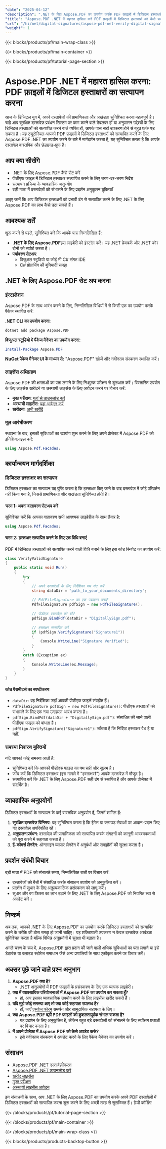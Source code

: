 ```yaml
---
"date": "2025-04-12"
"description": ".NET के लिए Aspose.PDF का उपयोग करके PDF फ़ाइलों में डिजिटल हस्ताक्षरों को सत्यापित करना सीखें। हमारे चरण-दर-चरण मार्गदर्शिका के साथ दस्तावेज़ की अखंडता और प्रामाणिकता सुनिश्चित करें।"
"title": "Aspose.PDF .NET में महारत हासिल करें PDF फ़ाइलों में डिजिटल हस्ताक्षरों को कैसे सत्यापित करें"
"url": "/hi/net/digital-signatures/aspose-pdf-net-verify-digital-signature/"
"weight": 1
---
```


{{< blocks/products/pf/main-wrap-class >}}

{{< blocks/products/pf/main-container >}}

{{< blocks/products/pf/tutorial-page-section >}}


# Aspose.PDF .NET में महारत हासिल करना: PDF फ़ाइलों में डिजिटल हस्ताक्षरों का सत्यापन करना

आज के डिजिटल युग में, अपने दस्तावेज़ों की प्रामाणिकता और अखंडता सुनिश्चित करना महत्वपूर्ण है। चाहे आप सुरक्षित दस्तावेज़ प्रबंधन सिस्टम पर काम करने वाले डेवलपर हों या अनुपालन उद्देश्यों के लिए डिजिटल हस्ताक्षरों को सत्यापित करने वाले व्यक्ति हों, आपके पास सही उपकरण होने से बहुत फ़र्क पड़ सकता है। यह ट्यूटोरियल आपको PDF फ़ाइलों में डिजिटल हस्ताक्षरों को सत्यापित करने के लिए Aspose.PDF .NET का उपयोग करने के बारे में मार्गदर्शन करता है, यह सुनिश्चित करता है कि आपके दस्तावेज़ वास्तविक और छेड़छाड़-प्रूफ हैं।

## आप क्या सीखेंगे
- .NET के लिए Aspose.PDF कैसे सेट करें
- पीडीएफ फाइल में डिजिटल हस्ताक्षर सत्यापित करने के लिए चरण-दर-चरण निर्देश
- सत्यापन प्रक्रिया के व्यावहारिक अनुप्रयोग
- बड़ी मात्रा में दस्तावेज़ों को संभालने के लिए प्रदर्शन अनुकूलन युक्तियाँ

आइए जानें कि आप डिजिटल हस्ताक्षरों को प्रभावी ढंग से सत्यापित करने के लिए .NET के लिए Aspose.PDF का लाभ कैसे उठा सकते हैं।

## आवश्यक शर्तें
शुरू करने से पहले, सुनिश्चित करें कि आपके पास निम्नलिखित हैं:
- **.NET के लिए Aspose.PDF**इस लाइब्रेरी को इंस्टॉल करें। यह .NET फ्रेमवर्क और .NET कोर दोनों को सपोर्ट करता है।
- **पर्यावरण सेटअप**:
  - विजुअल स्टूडियो या कोई भी C# संगत IDE
  - C# प्रोग्रामिंग की बुनियादी समझ

## .NET के लिए Aspose.PDF सेट अप करना
### इंस्टालेशन
Aspose.PDF के साथ आरंभ करने के लिए, निम्नलिखित विधियों में से किसी एक का उपयोग करके पैकेज स्थापित करें:

**.NET CLI का उपयोग करना:**
```bash
dotnet add package Aspose.PDF
```

**विजुअल स्टूडियो में पैकेज मैनेजर का उपयोग करना:**
```powershell
Install-Package Aspose.PDF
```

**NuGet पैकेज मैनेजर UI के माध्यम से:**
"Aspose.PDF" खोजें और नवीनतम संस्करण स्थापित करें।

### लाइसेंस अधिग्रहण
Aspose.PDF की क्षमताओं का पता लगाने के लिए निःशुल्क परीक्षण से शुरुआत करें। विस्तारित उपयोग के लिए लाइसेंस खरीदने या अस्थायी लाइसेंस के लिए आवेदन करने पर विचार करें:
- **मुफ्त परीक्षण**: [यहां से डाउनलोड करें](https://releases.aspose.com/pdf/net/)
- **अस्थायी लाइसेंस**: [यहां आवेदन करें](https://purchase.aspose.com/temporary-license/)
- **खरीदना**: [अभी खरीदें](https://purchase.aspose.com/buy)

### मूल आरंभीकरण
स्थापना के बाद, इसकी सुविधाओं का उपयोग शुरू करने के लिए अपने प्रोजेक्ट में Aspose.PDF को इनिशियलाइज़ करें:
```csharp
using Aspose.Pdf.Facades;
```

## कार्यान्वयन मार्गदर्शिका
### डिजिटल हस्ताक्षर का सत्यापन
डिजिटल हस्ताक्षर का सत्यापन यह पुष्टि करता है कि हस्ताक्षर किए जाने के बाद दस्तावेज़ में कोई परिवर्तन नहीं किया गया है, जिससे प्रामाणिकता और अखंडता सुनिश्चित होती है।

#### चरण 1: अपना वातावरण सेटअप करें
सुनिश्चित करें कि आपका वातावरण सभी आवश्यक लाइब्रेरीज़ के साथ तैयार है:
```csharp
using Aspose.Pdf.Facades;
```

#### चरण 2: हस्ताक्षर सत्यापित करने के लिए एक विधि बनाएं
PDF में डिजिटल हस्ताक्षरों को सत्यापित करने वाली विधि बनाने के लिए इस कोड स्निपेट का उपयोग करें:
```csharp
class VerifyValidSignature
{
    public static void Run()
    {
        try
        {
            // अपने दस्तावेज़ों के लिए निर्देशिका पथ सेट करें
            string dataDir = "path_to_your_documents_directory";
            
            // PdfFileSignature का एक उदाहरण बनाएँ
            PdfFileSignature pdfSign = new PdfFileSignature();
            
            // पीडीएफ दस्तावेज़ को बाँधें
            pdfSign.BindPdf(dataDir + "DigitallySign.pdf");
            
            // हस्ताक्षर सत्यापित करें
            if (pdfSign.VerifySignature("Signature1"))
            {
                Console.WriteLine("Signature Verified");
            }
        }
        catch (Exception ex)
        {
            Console.WriteLine(ex.Message);
        }
    }       
}
```

#### कोड पैरामीटर्स का स्पष्टीकरण
- `dataDir`: वह निर्देशिका जहाँ आपकी पीडीएफ फाइलें संग्रहीत हैं।
- `PdfFileSignature pdfSign = new PdfFileSignature()`: पीडीएफ हस्ताक्षरों को संभालने के लिए एक नया उदाहरण आरंभ करता है।
- `pdfSign.BindPdf(dataDir + "DigitallySign.pdf")`: संसाधित की जाने वाली पीडीएफ फाइल को बांधता है।
- `pdfSign.VerifySignature("Signature1")`: जाँचता है कि निर्दिष्ट हस्ताक्षर वैध है या नहीं.

### समस्या निवारण युक्तियों
यदि आपको कोई समस्या आती है:
- सुनिश्चित करें कि आपकी पीडीएफ फाइल का पथ सही और सुलभ है।
- जाँच करें कि डिजिटल हस्ताक्षर (इस मामले में "हस्ताक्षर1") आपके दस्तावेज़ में मौजूद है।
- सत्यापित करें कि .NET के लिए Aspose.PDF सही ढंग से स्थापित है और आपके प्रोजेक्ट में संदर्भित है।

## व्यावहारिक अनुप्रयोगों
डिजिटल हस्ताक्षरों के सत्यापन के कई वास्तविक अनुप्रयोग हैं, जिनमें शामिल हैं:
1. **सुरक्षित दस्तावेज़ विनिमय**: यह सुनिश्चित करता है कि ईमेल या क्लाउड सेवाओं पर आदान-प्रदान किए गए दस्तावेज़ अपरिवर्तित रहें।
2. **अनुपालन प्रबंधन**: दस्तावेज़ की प्रामाणिकता को सत्यापित करके संगठनों को कानूनी आवश्यकताओं को पूरा करने में सहायता करता है।
3. **ई-कॉमर्स लेनदेन**: ऑनलाइन व्यापार लेनदेन में अनुबंधों और समझौतों की सुरक्षा करता है।

## प्रदर्शन संबंधी विचार
बड़ी मात्रा में PDF को संभालते समय, निम्नलिखित बातों पर विचार करें:
- दस्तावेजों को बैचों में संसाधित करके संसाधन उपयोग को अनुकूलित करें।
- प्रदर्शन में सुधार के लिए अतुल्यकालिक प्रसंस्करण को लागू करें।
- सुधार और बग फिक्स का लाभ उठाने के लिए .NET के लिए Aspose.PDF को नियमित रूप से अपडेट करें।

## निष्कर्ष
अब तक, आपको .NET के लिए Aspose.PDF का उपयोग करके डिजिटल हस्ताक्षरों को सत्यापित करने के तरीके की ठोस समझ हो जानी चाहिए। यह शक्तिशाली उपकरण न केवल दस्तावेज़ अखंडता सुनिश्चित करता है बल्कि विभिन्न अनुप्रयोगों में सुरक्षा भी बढ़ाता है। 

अगले चरण के रूप में, Aspose.PDF द्वारा प्रदान की जाने वाली अधिक सुविधाओं का पता लगाने या इसे डेटाबेस या क्लाउड स्टोरेज समाधान जैसे अन्य प्रणालियों के साथ एकीकृत करने पर विचार करें।

## अक्सर पूछे जाने वाले प्रश्न अनुभाग
1. **Aspose.PDF क्या है?**
   - .NET अनुप्रयोगों में PDF फ़ाइलों के प्रसंस्करण के लिए एक व्यापक लाइब्रेरी।
2. **क्या मैं व्यावसायिक परियोजनाओं में Aspose.PDF का उपयोग कर सकता हूँ?**
   - हां, आप इसका व्यावसायिक उपयोग करने के लिए लाइसेंस खरीद सकते हैं।
3. **यदि मुझे कोई समस्या आए तो क्या कोई सहायता उपलब्ध है?**
   - हाँ, जाएँ [एस्पोज फोरम](https://forum.aspose.com/c/pdf/10) समर्थन और सामुदायिक सहायता के लिए।
4. **क्या Aspose.PDF बड़ी PDF फाइलों को कुशलतापूर्वक संभाल सकता है?**
   - यह प्रदर्शन के लिए अनुकूलित है, लेकिन बहुत बड़े दस्तावेज़ों को संभालने के लिए सर्वोत्तम प्रथाओं पर विचार करता है।
5. **मैं अपने प्रोजेक्ट में Aspose.PDF को कैसे अपडेट करूं?**
   - इसे नवीनतम संस्करण में अपडेट करने के लिए पैकेज मैनेजर का उपयोग करें।

## संसाधन
- [Aspose.PDF .NET दस्तावेज़ीकरण](https://reference.aspose.com/pdf/net/)
- [Aspose.PDF .NET डाउनलोड करें](https://releases.aspose.com/pdf/net/)
- [खरीद लाइसेंस](https://purchase.aspose.com/buy)
- [मुफ्त परीक्षण](https://releases.aspose.com/pdf/net/)
- [अस्थायी लाइसेंस आवेदन](https://purchase.aspose.com/temporary-license/)

इन संसाधनों के साथ, आप .NET के लिए Aspose.PDF का उपयोग करके अपने PDF दस्तावेज़ों में डिजिटल हस्ताक्षरों को सत्यापित करना शुरू करने के लिए अच्छी तरह से सुसज्जित हैं। हैप्पी कोडिंग!


{{< /blocks/products/pf/tutorial-page-section >}}

{{< /blocks/products/pf/main-container >}}

{{< /blocks/products/pf/main-wrap-class >}}

{{< blocks/products/products-backtop-button >}}